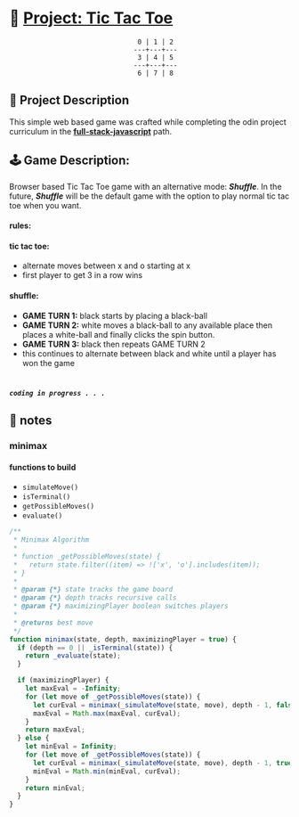 # **📁 [Project: Tic Tac Toe](https://www.theodinproject.com/lessons/node-path-javascript-tic-tac-toe)**

<div align="center">

```
   0 | 1 | 2
   ---+---+---
   3 | 4 | 5
   ---+---+---
   6 | 7 | 8
```

</div>

## **📖 Project Description**

This simple web based game was crafted while completing the odin project curriculum in the **[full-stack-javascript]()** path.

## **🕹️ Game Description:**

Browser based Tic Tac Toe game with an alternative mode: **_Shuffle_**. In the future, **_Shuffle_** will be the default game with the option to play normal tic tac toe when you want.

#### **rules:**

#### tic tac toe:

- alternate moves between x and o starting at x
- first player to get 3 in a row wins

#### shuffle:

- **GAME TURN 1:** black starts by placing a black-ball
- **GAME TURN 2:** white moves a black-ball to any available place then places a white-ball and finally clicks the spin button.
- **GAME TURN 3:** black then repeats GAME TURN 2
- this continues to alternate between black and white until a player has won the game

#

**_`coding in progress . . .`_**

## **📕 notes**

### minimax

#### functions to build

- `simulateMove()`
- `isTerminal()`
- `getPossibleMoves()`
- `evaluate()`

```javascript
/**
 * Minimax Algorithm
 *
 * function _getPossibleMoves(state) {
 *   return state.filter((item) => !['x', 'o'].includes(item));
 * }
 *
 * @param {*} state tracks the game board
 * @param {*} depth tracks recursive calls
 * @param {*} maximizingPlayer boolean switches players
 *
 * @returns best move
 */
function minimax(state, depth, maximizingPlayer = true) {
  if (depth == 0 || _isTerminal(state)) {
    return _evaluate(state);
  }

  if (maximizingPlayer) {
    let maxEval = -Infinity;
    for (let move of _getPossibleMoves(state)) {
      let curEval = minimax(_simulateMove(state, move), depth - 1, false);
      maxEval = Math.max(maxEval, curEval);
    }
    return maxEval;
  } else {
    let minEval = Infinity;
    for (let move of _getPossibleMoves(state)) {
      let curEval = minimax(_simulateMove(state, move), depth - 1, true);
      minEval = Math.min(minEval, curEval);
    }
    return minEval;
  }
}
```
